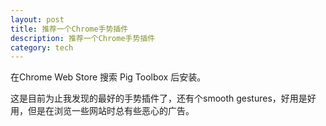 ```yaml
---
layout: post
title: 推荐一个Chrome手势插件 
description: 推荐一个Chrome手势插件
category: tech
---
```


在Chrome Web Store 搜索 Pig Toolbox 后安装。

这是目前为止我发现的最好的手势插件了，还有个smooth gestures，好用是好用，但是在浏览一些网站时总有些恶心的广告。
